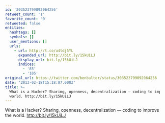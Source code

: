 ```yaml
---
id: '303523799092064256'
retweet_count: '1'
favorite_count: '0'
retweeted: false
entities:
  hashtags: []
  symbols: []
  user_mentions: []
  urls:
    - url: http://t.co/u4tdj5YL
      expanded_url: http://bit.ly/15kUiLJ
      display_url: bit.ly/15kUiLJ
      indices:
        - '85'
        - '105'
original_url: https://twitter.com/benbalter/status/303523799092064256
date: '2013-02-18T15:18:07.000Z'
title: >-
  What is a Hacker? Sharing, openness, decentralization — coding to improve the
  world. http://bit.ly/15kUiLJ
---
```


What is a Hacker? Sharing, openness, decentralization — coding to improve the world. http://bit.ly/15kUiLJ